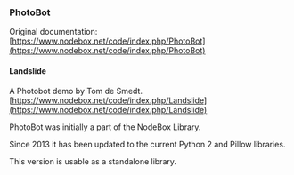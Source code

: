 ### PhotoBot ###


Original documentation:
[https://www.nodebox.net/code/index.php/PhotoBot](https://www.nodebox.net/code/index.php/PhotoBot)



#### Landslide ####
A Photobot demo by Tom de Smedt.
[https://www.nodebox.net/code/index.php/Landslide](https://www.nodebox.net/code/index.php/Landslide)


PhotoBot was initially a part of the NodeBox Library.

Since 2013 it has been updated to the current Python 2 and Pillow libraries.

This version is usable as a standalone library.

